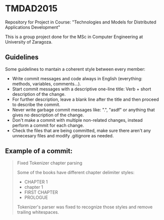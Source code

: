 # TMDAD2015
Repository for Project in Course: "Technologies and Models for Distributed Applications Development"

This is a group project done for the MSc in Computer Engineering at University of Zaragoza.

## Guidelines

Some guidelines to mantain a coherent style between every member:
 - Write commit messages and code always in English (everything: methods, variables, comments...).
 - Start commit messages with a descriptive one-line title: Verb + short description of the change.
 - For further description, leave a blank line after the title and then proceed to describe the commit.
 - Never write garbage commit messages like: ".", "asdf" or anything that gives no description of the change.
 - Don't make a commit with multiple non-related changes, instead perform a commit for each change.
 - Check the files that are being committed, make sure there aren't any unnecesary files and modify .gitignore as needed.

## Example of a commit:

> Fixed Tokenizer chapter parsing
>
> Some of the books have different chapter delimiter styles:
> - CHAPTER 1
> - chapter 1
> - FIRST CHAPTER
> - PROLOGUE
>
> Tokenizer's parser was fixed to recognize those styles and remove trailing whitespaces.

